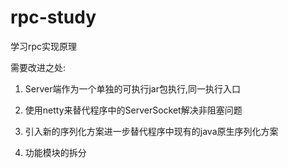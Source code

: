 # rpc-study
学习rpc实现原理

需要改进之处:

1.  Server端作为一个单独的可执行jar包执行,同一执行入口

2. 使用netty来替代程序中的ServerSocket解决非阻塞问题

3. 引入新的序列化方案进一步替代程序中现有的java原生序列化方案

4. 功能模块的拆分
